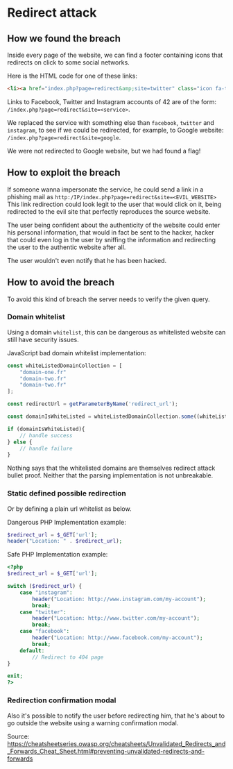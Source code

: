 # Redirect attack

## How we found the breach

Inside every page of the website, we can find a footer containing icons that redirects on click to some social networks.

Here is the HTML code for one of these links:

```html
<li><a href="index.php?page=redirect&amp;site=twitter" class="icon fa-twitter"></a></li>
```

Links to Facebook, Twitter and Instagram accounts of 42 are of the form: `/index.php?page=redirect&site=<service>`.

We replaced the service with something else than `facebook`, `twitter` and `instagram`, to see if we could be redirected, for example, to Google website: `/index.php?page=redirect&site=google`.

We were not redirected to Google website, but we had found a flag!

## How to exploit the breach

If someone wanna impersonate the service, he could send a link in a phishing mail as `http:/IP/index.php?page=redirect&site=<EVIL_WEBSITE>`
This link redirection could look legit to the user that would click on it, being redirected to the evil site that perfectly reproduces the source website.

The user being confident about the authenticity of the website could enter his personal information, that would in fact be sent to the hacker, hacker that could even log in the user by sniffing the information and redirecting the user to the authentic website after all.

The user wouldn't even notify that he has been hacked.

## How to avoid the breach

To avoid this kind of breach the server needs to verify the given query.

### Domain whitelist

Using a domain `whitelist`, this can be dangerous as whitelisted website can still have security issues.

JavaScript bad domain whitelist implementation:

```js
const whiteListedDomainCollection = [
    "domain-one.fr"
    "domain-two.fr"
    "domain-two.fr"
];

const redirectUrl = getParameterByName('redirect_url');

const domainIsWhiteListed = whiteListedDomainCollection.some((whiteListedDomain) => redirectUrl.startsWith(whiteListedDomain));

if (domainIsWhiteListed){
    // handle success
} else {
    // handle failure
}
```

Nothing says that the whitelisted domains are themselves redirect attack bullet proof.
Neither that the parsing implementation is not unbreakable.

### Static defined possible redirection

Or by defining a plain url whitelist as below.

Dangerous PHP Implementation example:

```php
$redirect_url = $_GET['url'];
header("Location: " . $redirect_url);
```

Safe PHP Implementation example:

```php
<?php
$redirect_url = $_GET['url'];

switch ($redirect_url) {
    case "instagram":
        header("Location: http://www.instagram.com/my-account");
        break;
    case "twitter":
        header("Location: http://www.twitter.com/my-account");
        break;
    case "facebook":
        header("Location: http://www.facebook.com/my-account");
        break;
    default:
        // Redirect to 404 page
}

exit;
?>
```

### Redirection confirmation modal

Also it's possible to notify the user before redirecting him, that he's about to go outside the website using a warning confirmation modal.

Source: https://cheatsheetseries.owasp.org/cheatsheets/Unvalidated_Redirects_and_Forwards_Cheat_Sheet.html#preventing-unvalidated-redirects-and-forwards
